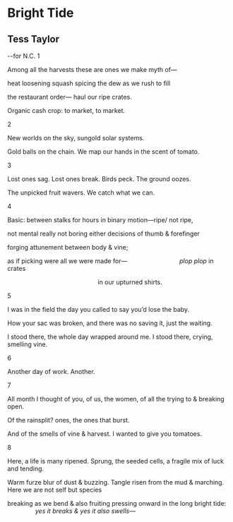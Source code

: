 # Bright Tide
## Tess Taylor
--for N.C.
1

Among all the harvests
these are ones we make myth of—

heat loosening squash
spicing the dew as we rush to fill

the restaurant order—
haul our ripe crates.

Organic cash crop:
to market, to market.


2

New worlds on the sky,
sungold solar systems.

Gold balls on the chain.
We map our hands in the scent of tomato.


3

Lost ones sag. Lost ones break.
Birds peck. The ground oozes.

The unpicked fruit wavers.
We catch what we can.


4

Basic: between stalks for hours
in binary motion—ripe/ not ripe,

not mental really not boring either
decisions of thumb & forefinger

forging attunement
between body & vine;

as if picking were all we were made for—
                             _plop plop_ in crates

                                                    in our upturned shirts.


5

I was in the field the day you called
to say you’d lose the baby.

How your sac was broken, and there was
no saving it, just the waiting.

I stood there, the whole day wrapped around me.
I stood there, crying, smelling vine.


6

Another day of work. Another.


7

All month I thought of you, of us, the women,
of all the trying to & breaking open.

Of the rainsplit? ones, the ones that burst.

And of the smells of vine & harvest.
I wanted to give you tomatoes.


8

Here, a life is many ripened.
Sprung, the seeded cells,
a fragile mix of luck and tending.

Warm furze blur of dust & buzzing.
Tangle risen from the mud & marching.
Here we are not self but species

breaking as we bend & also fruiting
pressing onward in the long bright tide:
                _yes it breaks & yes it also swells—_